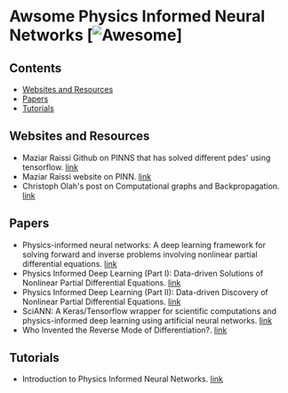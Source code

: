 # Awsome Physics Informed Neural Networks [![Awesome](https://cdn.rawgit.com/sindresorhus/awesome/d7305f38d29fed78fa85652e3a63e154dd8e8829/media/badge.svg)]

## Contents

- [Websites and Resources](#websites-and-resources)
- [Papers](#papers)
- [Tutorials](#tutorials)

## Websites and Resources
- Maziar Raissi Github on PINNS that has solved different pdes' using tensorflow. [link](https://github.com/maziarraissi/PINNs)
- Maziar Raissi  website on PINN. [link](https://github.com/maziarraissi/PINNs)
- Christoph Olah's post on Computational graphs and Backpropagation. [link](http://colah.github.io/posts/2015-08-Backprop/)
## Papers
- Physics-informed neural networks: A deep learning framework for solving forward and inverse problems involving nonlinear partial differential equations. [link](https://www.sciencedirect.com/science/article/pii/S0021999118307125)
- Physics Informed Deep Learning (Part I): Data-driven Solutions of Nonlinear Partial Differential Equations. [link](https://arxiv.org/abs/1711.10561)
- Physics Informed Deep Learning (Part II): Data-driven Discovery of Nonlinear Partial Differential Equations. [link](https://arxiv.org/abs/1711.10566)
- SciANN: A Keras/Tensorflow wrapper for scientific computations and physics-informed deep learning using artificial neural networks. [link](https://arxiv.org/pdf/2005.08803.pdf)
- Who Invented the Reverse Mode of Differentiation?. [link](https://www.math.uni-bielefeld.de/documenta/vol-ismp/52_griewank-andreas-b.pdf)

## Tutorials
- Introduction to Physics Informed Neural Networks. [link](https://towardsdatascience.com/solving-differential-equations-with-neural-networks-afdcf7b8bcc4)
